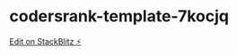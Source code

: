 # codersrank-template-7kocjq

[Edit on StackBlitz ⚡️](https://stackblitz.com/edit/codersrank-template-7kocjq)